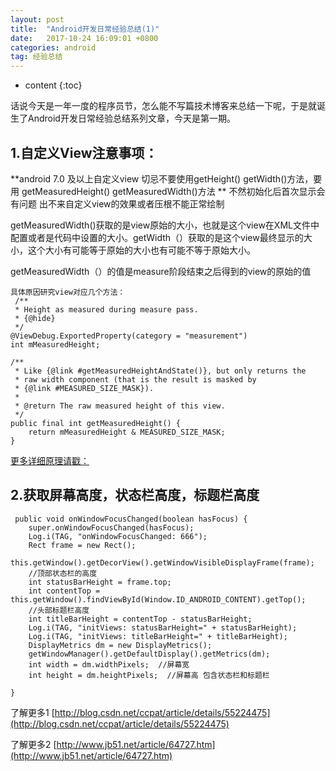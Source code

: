 ```yaml
---
layout: post
title:  "Android开发日常经验总结(1)"
date:   2017-10-24 16:09:01 +0800
categories: android
tag: 经验总结
---
```


* content
{:toc}


话说今天是一年一度的程序员节，怎么能不写篇技术博客来总结一下呢，于是就诞生了Android开发日常经验总结系列文章，今天是第一期。


1.自定义View注意事项：
-----------------
  **android  7.0 及以上自定义view 切忌不要使用getHeight() getWidth()方法，要用       getMeasuredHeight()  getMeasuredWidth()方法 **
  不然初始化后首次显示会有问题  出不来自定义view的效果或者压根不能正常绘制

  getMeasuredWidth()获取的是view原始的大小，也就是这个view在XML文件中配置或者是代码中设置的大小。getWidth（）获取的是这个view最终显示的大小，这个大小有可能等于原始的大小也有可能不等于原始大小。

  getMeasuredWidth（）的值是measure阶段结束之后得到的view的原始的值
   
	具体原因研究view对应几个方法：
 	 /**
     * Height as measured during measure pass.
     * {@hide}
     */
    @ViewDebug.ExportedProperty(category = "measurement")
    int mMeasuredHeight;

	/**
     * Like {@link #getMeasuredHeightAndState()}, but only returns the
     * raw width component (that is the result is masked by
     * {@link #MEASURED_SIZE_MASK}).
     *
     * @return The raw measured height of this view.
     */
    public final int getMeasuredHeight() {
        return mMeasuredHeight & MEASURED_SIZE_MASK;
    }

[更多详细原理请戳：](http://www.cnblogs.com/summerpxy/p/4983600.html#top "了解更多请戳此处")


2.获取屏幕高度，状态栏高度，标题栏高度
--
	 public void onWindowFocusChanged(boolean hasFocus) {
        super.onWindowFocusChanged(hasFocus);
        Log.i(TAG, "onWindowFocusChanged: 666");
        Rect frame = new Rect();
        this.getWindow().getDecorView().getWindowVisibleDisplayFrame(frame);
        //顶部状态栏的高度
        int statusBarHeight = frame.top;
        int contentTop = this.getWindow().findViewById(Window.ID_ANDROID_CONTENT).getTop();
        //头部标题栏高度
        int titleBarHeight = contentTop - statusBarHeight;
        Log.i(TAG, "initViews: statusBarHeight=" + statusBarHeight);
        Log.i(TAG, "initViews: titleBarHeight=" + titleBarHeight);
        DisplayMetrics dm = new DisplayMetrics();
        getWindowManager().getDefaultDisplay().getMetrics(dm);
        int width = dm.widthPixels;  //屏幕宽
        int height = dm.heightPixels;  //屏幕高 包含状态栏和标题栏

    }

   了解更多1 [http://blog.csdn.net/ccpat/article/details/55224475](http://blog.csdn.net/ccpat/article/details/55224475)

   了解更多2 [http://www.jb51.net/article/64727.htm](http://www.jb51.net/article/64727.htm)